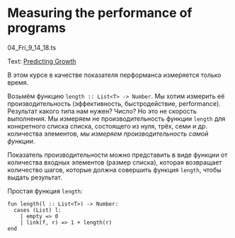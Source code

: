 # Measuring the performance of programs
04_Fri_9_14_18.ts

Text: [Predicting Growth](https://papl.cs.brown.edu/2019/predicting-growth.html)

В этом курсе в качестве показателя перформанса измеряется только время.

Возьмём функцию `length :: List<T> -> Number`. Мы хотим измерить её производительность (эффективность, быстродействие, performance). Результат какого типа нам нужен? Число? Но это не скорость выполнения. Мы измеряем не производительность функции `length` для конкретного списка списка, состоящего из нуля, трёх, семи и др. количества элементов, _мы измеряем производительность самой функции_.

Показатель производительности можно представить в виде функции от количества входных элементов (размер списка), которая возвращает количество шагов, которые должна совершить функция `length`, чтобы выдать результат.

Простая функция `length`:

```pyret
fun length(l :: List<T>) -> Number:
  cases (List) l:
    | empty => 0
    | link(f, r) => 1 + length(r)
end
```

